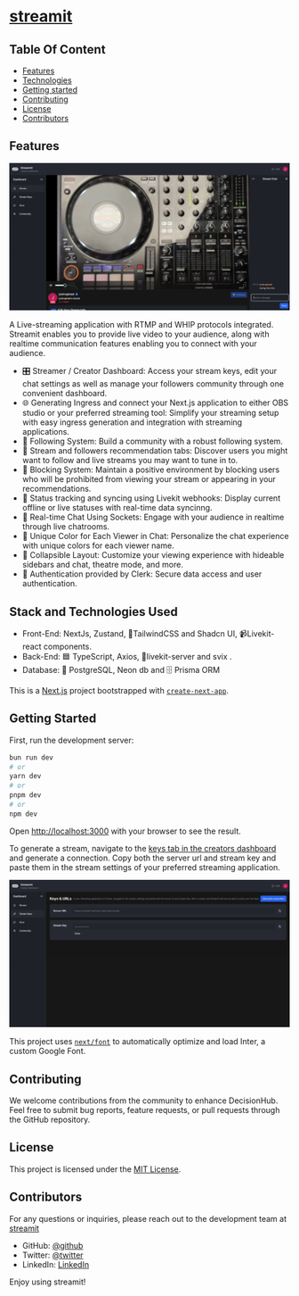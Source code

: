  # [streamit](https://stream-it-lake.vercel.app/)

## Table Of Content

   - [Features](#Features)
   - [Technologies](#Stack-and-Technologies-Used)
   - [Getting started](#Getting-Started)
   - [Contributing](#Contributing)
   - [License](#License)
   - [Contributors](#Contributors)


 ## Features
![Image1](https://github.com/RafasGit/StreamIt/blob/main/public/streamithome.png)

 A Live-streaming application with RTMP and WHIP protocols integrated. Streamit enables you to provide live video to your audience, along with realtime communication features enabling you to connect with your audience. 

- 🎛️ Streamer / Creator Dashboard: Access your stream keys, edit your chat settings as well as manage your followers community through one convenient dashboard.
- 🌐 Generating Ingress and connect your Next.js application to either OBS studio or your preferred streaming tool: Simplify your streaming setup with easy ingress generation and integration with streaming applications.
- 👥 Following System: Build a community with a robust following system.
- 🤝 Stream and followers recommendation tabs: Discover users you might want to follow and live streams you may want to tune in to.
- 🚫 Blocking System: Maintain a positive environment by blocking users who will be prohibited from viewing your stream or appearing in your recommendations.
- 🚦 Status tracking and syncing using Livekit webhooks: Display current offline or live statuses with real-time data syncinng. 
- 💬 Real-time Chat Using Sockets: Engage with your audience in realtime through live chatrooms.
- 🎨 Unique Color for Each Viewer in Chat: Personalize the chat experience with unique colors for each viewer name.
- 🔽 Collapsible Layout: Customize your viewing experience with hideable sidebars and chat, theatre mode, and more.
- 🔐 Authentication provided by Clerk: Secure data access and user authentication.



 ## Stack and Technologies Used
   - Front-End: NextJs, Zustand, 🎨TailwindCSS and Shadcn UI, 📹Livekit-react components.
   - Back-End: 🟦 TypeScript, Axios, 📡livekit-server and svix . 
   - Database: 💾 PostgreSQL, Neon db and 🗄️ Prisma ORM

This is a [Next.js](https://nextjs.org/) project bootstrapped with [`create-next-app`](https://github.com/vercel/next.js/tree/canary/packages/create-next-app).

## Getting Started

First, run the development server:

```bash
bun run dev
# or
yarn dev
# or
pnpm dev
# or
npm dev
```

Open [http://localhost:3000](http://localhost:3000) with your browser to see the result.

To generate a stream, navigate to the [keys tab in the creators dashboard](https://github.com/RafasGit/StreamIt/tree/main/app/(dashboard)/u/%5Busername%5D/keys) and generate a connection. Copy both the server url and stream key and paste them in the stream settings of your preferred streaming application.

![Image1](https://github.com/RafasGit/StreamIt/blob/main/public/connectstream.png)


This project uses [`next/font`](https://nextjs.org/docs/basic-features/font-optimization) to automatically optimize and load Inter, a custom Google Font.

## Contributing

We welcome contributions from the community to enhance DecisionHub. Feel free to submit bug reports, feature requests, or pull requests through the GitHub repository.

## License

This project is licensed under the [MIT License](https://opensource.org/licenses/MIT).


## Contributors

For any questions or inquiries, please reach out to the development team at [streamit](mailto:joshraphael424@gmail.com)
  
   - GitHub: [@github](https://github.com/RafasGit)
   - Twitter: [@twitter](https://x.com/rafa_codes22)
   - LinkedIn: [LinkedIn](https://www.linkedin.com/in/joshua-ng-ang-a-13158120a)
 
 Enjoy using streamit!
